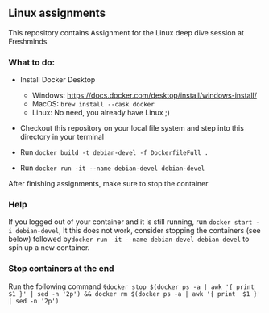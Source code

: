 ## Linux assignments
This repository contains Assignment for the Linux deep dive session at Freshminds

### What to do:
* Install Docker Desktop 
    * Windows: https://docs.docker.com/desktop/install/windows-install/
    * MacOS: `brew install --cask docker`
    * Linux: No need, you already have Linux ;)

* Checkout this repository on your local file system and step into this directory in your terminal
* Run `docker build -t debian-devel -f DockerfileFull .`
* Run `docker run -it --name debian-devel debian-devel`

After finishing assignments, make sure to stop the container

### Help
If you logged out of your container and it is still running, run `docker start -i debian-devel`,
It this does not work, consider stopping the containers (see below) followed by`docker run -it --name debian-devel debian-devel` to spin up a new container.

### Stop containers at the end
Run the following command
`§docker stop $(docker ps -a | awk '{ print $1 }' | sed -n '2p') && docker rm $(docker ps -a | awk '{ print  $1 }' | sed -n '2p')`